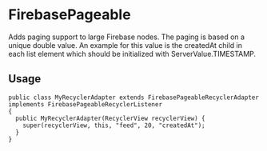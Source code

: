 # FirebasePageable

Adds paging support to large Firebase nodes. The paging is based on a unique double value. An example for this value is the createdAt child in each list element which should be initialized with ServerValue.TIMESTAMP.

## Usage

    public class MyRecyclerAdapter extends FirebasePageableRecyclerAdapter implements FirebasePageableRecyclerListener
    {
      public MyRecyclerAdapter(RecyclerView recyclerView) {
        super(recyclerView, this, "feed", 20, "createdAt");
      }
    }
